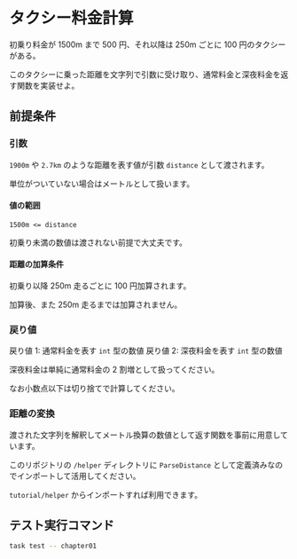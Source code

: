 # タクシー料金計算

初乗り料金が 1500m まで 500 円、それ以降は 250m ごとに 100 円のタクシーがある。

このタクシーに乗った距離を文字列で引数に受け取り、通常料金と深夜料金を返す関数を実装せよ。

## 前提条件

### 引数

`1900m` や `2.7km` のような距離を表す値が引数 `distance` として渡されます。

単位がついていない場合はメートルとして扱います。

#### 値の範囲

`1500m <= distance`

初乗り未満の数値は渡されない前提で大丈夫です。

#### 距離の加算条件

初乗り以降 250m 走るごとに 100 円加算されます。

加算後、また 250m 走るまでは加算されません。

### 戻り値

戻り値 1: 通常料金を表す `int` 型の数値
戻り値 2: 深夜料金を表す `int` 型の数値

深夜料金は単純に通常料金の 2 割増として扱ってください。

なお小数点以下は切り捨てで計算してください。

### 距離の変換

渡された文字列を解釈してメートル換算の数値として返す関数を事前に用意しています。

このリポジトリの `/helper` ディレクトリに `ParseDistance` として定義済みなのでインポートして活用してください。

`tutorial/helper` からインポートすれば利用できます。

## テスト実行コマンド

```bash
task test -- chapter01
```
